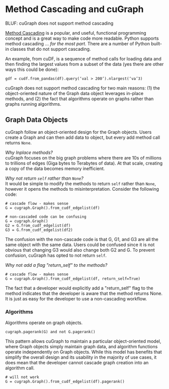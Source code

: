 
# Method Cascading and cuGraph

BLUF: cuGraph does not support method cascading

[Method Cascading](https://en.wikipedia.org/wiki/Method_cascading) is a popular, and useful, functional programming concept and is a great way to make code more readable.  Python supports method cascading ... _for the most part_.  There are a number of Python built-in classes that do not support cascading. 

An example, from cuDF, is a sequence of method calls for  loading data and then finding the largest values from a subset of the data (yes there are other ways this could be done):

```
gdf = cudf.from_pandas(df).query(‘val > 200’).nlargest(‘va’3)
```

cuGraph does not support method cascading for two main reasons: (1) the object-oriented nature of the Graph data object leverages in-place methods, and (2) the fact that algorithms operate on graphs rather than graphs running algorithms.  

## Graph Data Objects
cuGraph follow an object-oriented design for the Graph objects.  Users create a Graph and can then add data to object, but every add method call returns `None`.  

_Why Inplace methods?_ <br>
cuGraph focuses on the big graph problems where there are 10s of millions to trillions of edges (Giga bytes to Terabytes of data). At that scale, creating a copy of the data becomes memory inefficient.  

_Why not return `self` rather than `None`?_<br>
It would be simple to modify the methods to return `self` rather than `None`, however it opens the methods to misinterpretation.  Consider the following code:

```
# cascade flow - makes sense
G = cugraph.Graph().from_cudf_edgelist(df)

# non-cascaded code can be confusing
G = cugraph.Graph()
G2 = G.from_cudf_edgelist(df)
G3 = G.from_cudf_edgelist(df2)
```
The confusion with the non-cascade code is that G, G1, and G3 are all the same object with the same data.   Users could be confused since it is not obvious that changing G3 would also change both G2 and G.  To prevent confusion, cuGraph has opted to not return `self`.

_Why not add a flag "return_self" to the methods?_<br>
```
# cascade flow - makes sense
G = cugraph.Graph().from_cudf_edgelist(df, return_self=True)
```
The fact that a developer would explicitly add a "return_self" flag to the method indicates that the developer is aware that the method returns None. It is just as easy for the developer to use a non-cascading workflow.

### Algorithms
Algorithms operate on graph objects.
```
cugraph.pagerank(G) and not G.pagerank()
```
This pattern allows cuGraph to maintain a particular object-oriented model, where Graph objects simply maintain graph data, and algorithm functions operate independently on Graph objects. While this model has benefits that simplify the overall design and its usability in the majority of use cases, it does mean that the developer cannot cascade graph creation into an algorithm call.

```
# will not work
G = cugraph.Graph().from_cudf_edgelist(df).pagerank()
```
